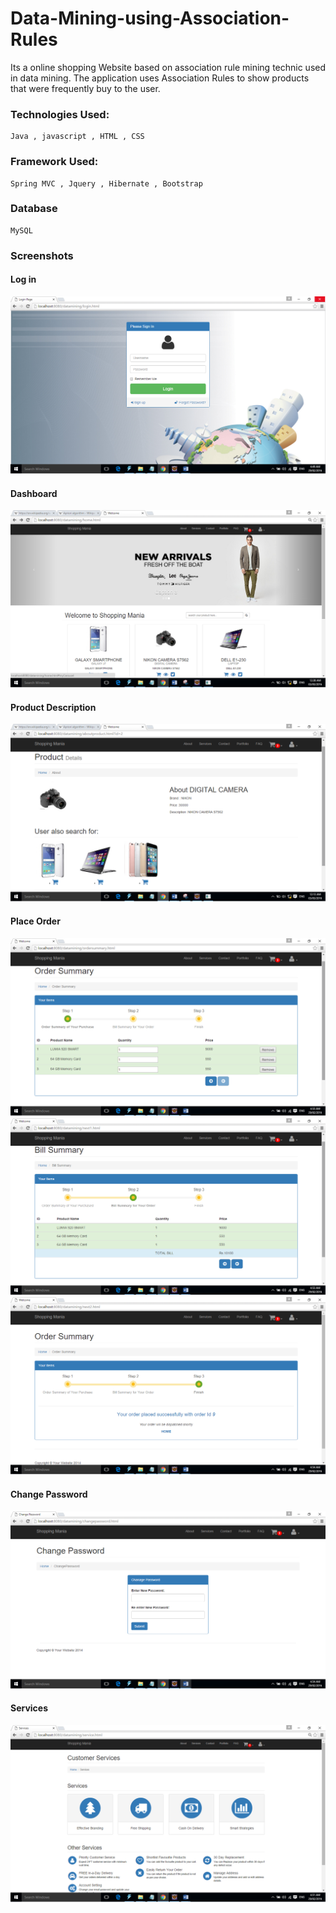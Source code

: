 # Data-Mining-using-Association-Rules

Its a online shopping Website based on association rule mining technic used in data mining. The application uses Association Rules to show  products that were frequently buy to the user.

### Technologies Used:

```
Java , javascript , HTML , CSS 
```

### Framework Used:

```
Spring MVC , Jquery , Hibernate , Bootstrap
```

### Database

```
MySQL
```
 
### Screenshots


#### Log in
 ![login](/screenshot/login.png)

#### Dashboard
 ![Dashboard](/screenshot/User/dashboard.png)
 
#### Product Description
 ![Product Description](/screenshot/User/productdetails.png)

#### Place Order
 ![Place Order](/screenshot/User/ordersummary.png)
 ![Place Order](/screenshot/User/billsummary.png)
 ![Place Order](/screenshot/User/orderconfirm.png)
  
#### Change Password
 ![Change Password](/screenshot/User/changepassword.png)
 
#### Services
 ![Services](/screenshot/User/services.png)
